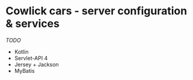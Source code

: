 # Cowlick cars - server configuration & services
*TODO*

* Kotlin
* Servlet-API 4
* Jersey + Jackson
* MyBatis